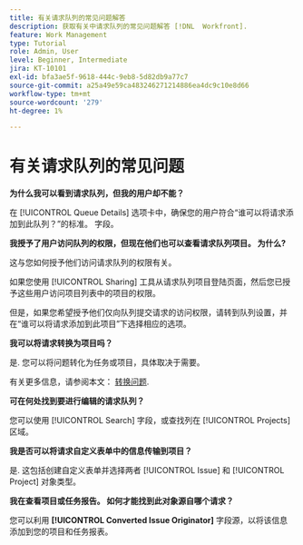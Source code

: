```yaml
---
title: 有关请求队列的常见问题解答
description: 获取有关中请求队列的常见问题解答 [!DNL  Workfront].
feature: Work Management
type: Tutorial
role: Admin, User
level: Beginner, Intermediate
jira: KT-10101
exl-id: bfa3ae5f-9618-444c-9eb8-5d82db9a77c7
source-git-commit: a25a49e59ca483246271214886ea4dc9c10e8d66
workflow-type: tm+mt
source-wordcount: '279'
ht-degree: 1%

---
```


# 有关请求队列的常见问题

**为什么我可以看到请求队列，但我的用户却不能？**

在 [!UICONTROL Queue Details] 选项卡中，确保您的用户符合“谁可以将请求添加到此队列？”的标准。 字段。

**我授予了用户访问队列的权限，但现在他们也可以查看请求队列项目。 为什么?**

这与您如何授予他们访问请求队列的权限有关。

如果您使用 [!UICONTROL Sharing] 工具从请求队列项目登陆页面，然后您已授予这些用户访问项目列表中的项目的权限。

但是，如果您希望授予他们仅向队列提交请求的访问权限，请转到队列设置，并在“谁可以将请求添加到此项目”下选择相应的选项。

**我可以将请求转换为项目吗？**

是. 您可以将问题转化为任务或项目，具体取决于需要。

有关更多信息，请参阅本文： [转换问题](https://experienceleague.adobe.com/docs/workfront/using/manage-work/issues/convert-issues/convert-issues-overview.html?lang=en).

**可在何处找到要进行编辑的请求队列？**

您可以使用 [!UICONTROL Search] 字段，或查找列在 [!UICONTROL Projects] 区域。

**我是否可以将请求自定义表单中的信息传输到项目？**

是. 这包括创建自定义表单并选择两者 [!UICONTROL Issue] 和 [!UICONTROL Project] 对象类型。

**我在查看项目或任务报告。 如何才能找到此对象源自哪个请求？**

您可以利用 **[!UICONTROL Converted Issue Originator]** 字段源，以将该信息添加到您的项目和任务报表。
